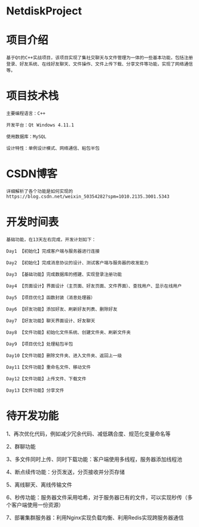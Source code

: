 # NetdiskProject
# 项目介绍
    基于Qt的C++实战项目，该项目实现了集社交聊天与文件管理为一体的一些基本功能，包括注册登录、好友系统、在线好友聊天、文件操作、文件上传下载、分享文件等功能，实现了网络通信等。

# 项目技术栈
    主要编程语言：C++

    开发平台：Qt Windows 4.11.1

    使用数据库：MySQL

    设计特性：单例设计模式、网络通信、粘包半包

# CSDN博客
    详细解析了各个功能是如何实现的
    https://blog.csdn.net/weixin_50354282?spm=1010.2135.3001.5343

# 开发时间表
    
    基础功能，在13天左右完成，开发计划如下：

    Day1 【初始化】完成客户端与服务器进行连接

    Day2 【初始化】完成消息协议的设计、测试客户端与服务器的收发能力

    Day3 【基础功能】完成数据库的搭建、实现登录注册功能

    Day4 【页面设计】界面设计（主页面、好友页面、文件界面）、查找用户、显示在线用户

    Day5 【项目优化】函数封装（消息处理器）

    Day6 【好友功能】添加好友、刷新好友列表、删除好友

    Day7 【好友功能】聊天界面设计、好友聊天

    Day8 【文件功能】初始化文件系统、创建文件夹、刷新文件夹

    Day9 【项目优化】处理粘包半包

    Day10【文件功能】删除文件夹、进入文件夹、返回上一级

    Day11【文件功能】重命名文件、移动文件

    Day12【文件功能】上传文件、下载文件

    Day13【文件功能】分享文件

# 待开发功能

1、再次优化代码，例如减少冗余代码、减低耦合度、规范化变量命名等

2、群聊功能

3、多文件同时上传、同时下载功能：客户端使用多线程，服务器添加线程池

4、断点续传功能：分页发送，分页接收并分页存储

5、离线聊天、离线传输文件

6、秒传功能：服务器文件采用哈希，对于服务器已有的文件，可以实现秒传（多个客户端使用一份资源）

7、部署集群服务器：利用Nginx实现负载均衡、利用Redis实现跨服务器通信
